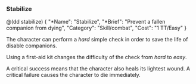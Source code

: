### Stabilize

@(dd stabilize)
{ 
  "*Name": "Stabilize",
  "*Brief": "Prevent a fallen companion from dying",
  "Category": "Skill/combat",
  "Cost": "1 TT/Easy"
}

The character can perform a *hard* simple check in order to save the life
of disable companions. 

Using a first-aid kit changes the difficulty of the check from *hard* to *easy*.

A critical success means that the character also heals its lightest wound. A 
critical failure causes the character to die immediately.
